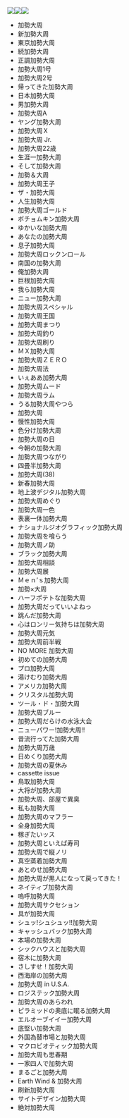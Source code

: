 <img src="http://www.iza.ne.jp/images/news/20081219/138326_c450.jpg"/><img src="http://www.iza.ne.jp/images/news/20081218/138209_c450.jpg" /><img src="http://www.iza.ne.jp/images/news/20081218/138193_c450.jpg" />

* 加勢大周
* 新加勢大周
* 東京加勢大周
* 続加勢大周
* 正調加勢大周
* 加勢大周1号
* 加勢大周2号
* 帰ってきた加勢大周
* 日本加勢大周
* 男加勢大周
* 加勢大周A
* ヤング加勢大周
* 加勢大周Ｘ
* 加勢大周 Jr.
* 加勢大周22歳
* 生涯一加勢大周
* そして加勢大周
* 加勢＆大周
* 加勢大周王子
* ザ・加勢大周
* 人生加勢大周
* 加勢大周ゴールド
* ポチョムキン加勢大周
* ゆかいな加勢大周
* あなたの加勢大周
* 息子加勢大周
* 加勢大周ロックンロール
* 南国の加勢大周
* 俺加勢大周
* 巨根加勢大周
* 我ら加勢大周
* ニュー加勢大周
* 加勢大周スペシャル
* 加勢大周王国
* 加勢大周まつり
* 加勢大周釣り
* 加勢大周刷り
* ＭＸ加勢大周
* 加勢大周ＺＥＲＯ
* 加勢大周法
* いぇああ加勢大周
* 加勢大周ムード
* 加勢大周ラム
* うる加勢大周やつら
* 加勢大周
* 慢性加勢大周
* 色分け加勢大周
* 加勢大周の日
* 今朝の加勢大周
* 加勢大周つながり
* 四畳半加勢大周
* 加勢大周(38)
* 新春加勢大周
* 地上波デジタル加勢大周
* 加勢大周めぐり
* 加勢大周一色
* 表裏一体加勢大周
* ナショナルジオグラフィック加勢大周
* 加勢大周を喰らう
* 加勢大周ノ助
* ブラック加勢大周
* 加勢大周相談
* 加勢大周展
* Ｍｅｎ’ｓ加勢大周
* 加勢×大周
* ハーフポテトな加勢大周
* 加勢大周だっていいよねっ
* 跳んだ加勢大周
* 心はロンリー気持ちは加勢大周
* 加勢大周元気
* 加勢大周前半戦
* NO MORE 加勢大周
* 初めての加勢大周
* プロ加勢大周
* 湯けむり加勢大周
* アメリカ加勢大周
* クリスタル加勢大周
* ツール・ド・加勢大周
* 加勢大周ブルー
* 加勢大周だらけの水泳大会
* ニューパワー!加勢大周!!
* 昔流行ってた加勢大周
* 加勢大周万歳
* 日めくり加勢大周
* 加勢大周の夏休み
* cassette issue
* 鳥取加勢大周
* 大将が加勢大周
* 加勢大周、部屋で異臭
* 私も加勢大周
* 加勢大周のマフラー
* 全身加勢大周
* 稼ぎたいッス
* 加勢大周といえば寿司
* 加勢大周で縦ノリ
* 真空蒸着加勢大周
* あとのせ加勢大周
* 加勢大周が黒人になって戻ってきた！
* ネイティブ加勢大周
* 嗚呼加勢大周
* 加勢大周サクセション
* 具が加勢大周
* シュッ!シュシュッ!!加勢大周
* キャッシュバック加勢大周
* 本場の加勢大周
* シックハウスと加勢大周
* 宿木に加勢大周
* さしすせ！加勢大周
* 西海岸の加勢大周
* 加勢大周 in U.S.A.
* ロジステック加勢大周
* 加勢大周のあらわれ
* ピラミッドの奥底に眠る加勢大周
* エルオーブイイー加勢大周
* 底堅い加勢大周
* 外国為替市場と加勢大周
* マクロビオティック加勢大周
* 加勢大周も思春期
* 一家四人で加勢大周
* まるごと加勢大周
* Earth Wind & 加勢大周 
* 刷新加勢大周
* サイトデザイン加勢大周
* 絶対加勢大周

